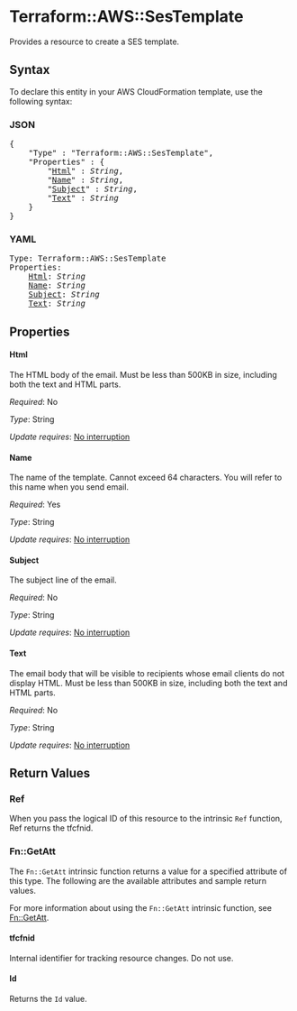 # Terraform::AWS::SesTemplate

Provides a resource to create a SES template.

## Syntax

To declare this entity in your AWS CloudFormation template, use the following syntax:

### JSON

<pre>
{
    "Type" : "Terraform::AWS::SesTemplate",
    "Properties" : {
        "<a href="#html" title="Html">Html</a>" : <i>String</i>,
        "<a href="#name" title="Name">Name</a>" : <i>String</i>,
        "<a href="#subject" title="Subject">Subject</a>" : <i>String</i>,
        "<a href="#text" title="Text">Text</a>" : <i>String</i>
    }
}
</pre>

### YAML

<pre>
Type: Terraform::AWS::SesTemplate
Properties:
    <a href="#html" title="Html">Html</a>: <i>String</i>
    <a href="#name" title="Name">Name</a>: <i>String</i>
    <a href="#subject" title="Subject">Subject</a>: <i>String</i>
    <a href="#text" title="Text">Text</a>: <i>String</i>
</pre>

## Properties

#### Html

The HTML body of the email. Must be less than 500KB in size, including both the text and HTML parts.

_Required_: No

_Type_: String

_Update requires_: [No interruption](https://docs.aws.amazon.com/AWSCloudFormation/latest/UserGuide/using-cfn-updating-stacks-update-behaviors.html#update-no-interrupt)

#### Name

The name of the template. Cannot exceed 64 characters. You will refer to this name when you send email.

_Required_: Yes

_Type_: String

_Update requires_: [No interruption](https://docs.aws.amazon.com/AWSCloudFormation/latest/UserGuide/using-cfn-updating-stacks-update-behaviors.html#update-no-interrupt)

#### Subject

The subject line of the email.

_Required_: No

_Type_: String

_Update requires_: [No interruption](https://docs.aws.amazon.com/AWSCloudFormation/latest/UserGuide/using-cfn-updating-stacks-update-behaviors.html#update-no-interrupt)

#### Text

The email body that will be visible to recipients whose email clients do not display HTML. Must be less than 500KB in size, including both the text and HTML parts.

_Required_: No

_Type_: String

_Update requires_: [No interruption](https://docs.aws.amazon.com/AWSCloudFormation/latest/UserGuide/using-cfn-updating-stacks-update-behaviors.html#update-no-interrupt)

## Return Values

### Ref

When you pass the logical ID of this resource to the intrinsic `Ref` function, Ref returns the tfcfnid.

### Fn::GetAtt

The `Fn::GetAtt` intrinsic function returns a value for a specified attribute of this type. The following are the available attributes and sample return values.

For more information about using the `Fn::GetAtt` intrinsic function, see [Fn::GetAtt](https://docs.aws.amazon.com/AWSCloudFormation/latest/UserGuide/intrinsic-function-reference-getatt.html).

#### tfcfnid

Internal identifier for tracking resource changes. Do not use.

#### Id

Returns the <code>Id</code> value.

